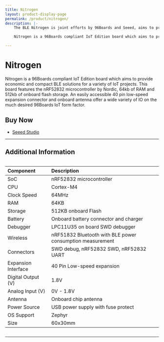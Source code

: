 ```yaml
---
title: Nitrogen
layout: product-display-page
permalink: /product/nitrogen/
description: |-
    The BLE Nitrogen is joint efforts by 96Boards and Seeed, aims to provide economic and compact  BLE solutions for IoT projects.

    Nitrogen is a 96Boards compliant IoT Edition board which aims to provide economic and compact BLE solutions for a variety of IoT projects. This board features the nRF52832 microcontroller by Nordic, 64kb of RAM and 512kb of onboard flash storage. An easily accessible 40 pin low-speed expansion connector and onboard antenna offer a wide variety of IO on the much desired 96Boards IoT form factor.

---
```

# Nitrogen

Nitrogen is a 96Boards compliant IoT Edition board which aims to provide economic and compact BLE solutions for a variety of IoT projects. This board features the nRF52832 microcontroller by Nordic, 64kb of RAM and 512kb of onboard flash storage. An easily accessible 40 pin low-speed expansion connector and onboard antenna offer a wide variety of IO on the much desired 96Boards IoT form factor.

## Buy Now

- [Seeed Studio](https://www.seeedstudio.com/BLE-Nitrogen-p-2711.html?gclid=EAIaIQobChMIhKu_ztr81AIVQiWBCh1zjghZEAAYASAAEgIKZPD_BwE)

***

## Additional Information
<div style="overflow-x:scroll;" markdown="1">


|   Component          |   Description                                                                                    |
|:---------------------|:-------------------------------------------------------------------------------------------------|
|  SoC                 | nRF52832 microcontroller                                                                         |
|  CPU                 | Cortex-M4                                                                                        |
|  Clock Speed         | 64MHz                                                                                            |
|  RAM                 | 64KB                                                                                             |
|  Storage             | 512KB onboard Flash                                                                              |
|  Battery             | Onboard battery connector and charger                                                            |
|  Debugger            | LPC11U35 on board SWD debugger                                                                   |
|  Wireless            | nRF51832 Bluetooth with BLE power consumption measurement                                        |
|  Connectors          | SWD debug, nRF52832 SWD, nRF52832 UART                                                           |
|  Expansion Interface | 40 Pin Low-speed expansion                                                                       |
|  Digital Output (V)  | 1.8V                                                                                             |
|  Analog Input (V)    | 0V - 1.8V                                                                                        |
|  Antenna             | Onboard chip antenna                                                                             |
|  Power Source        | USB power supply with fuse protect                                                               |
|  OS Support          | Zephyr                                                                                           |
|  Size                | 60x30mm                                                                                          |

</div>

***
